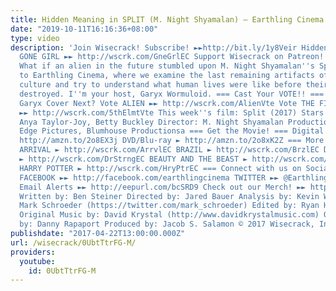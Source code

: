 ```yaml
---
title: Hidden Meaning in SPLIT (M. Night Shyamalan) – Earthling Cinema
date: "2019-10-11T16:16:36+08:00"
type: video
description: 'Join Wisecrack! Subscribe! ►►http://bit.ly/1y8Veir Hidden Meaning in
  GONE GIRL ►► http://wscrk.com/GneGrlEC Support Wisecrack on Patreon! ►► http://wscrk.com/PatreonWC
  What if an alien in the future stumbled upon M. Night Shyamalan''s Split? Welcome
  to Earthling Cinema, where we examine the last remaining artifacts of a once-proud
  culture and try to understand what human lives were like before their planet was
  destroyed. I''m your host, Garyx Wormuloid. === Cast Your VOTE!! === What Should
  Garyx Cover Next? Vote ALIEN ►► http://wscrk.com/AlienVte Vote THE FIFTH ELEMENT
  ►► http://wscrk.com/5thElmtVte This week''s film: Split (2017) Stars: James McAvoy,
  Anya Taylor-Joy, Betty Buckley Director: M. Night Shyamalan Production Co: Blinding
  Edge Pictures, Blumhouse Productionsa === Get the Movie! === Digital Download ►
  http://amzn.to/2o8EX3j DVD/Blu-ray ► http://amzn.to/2o8xK2Z === More Episodes! ===
  ARRIVAL ► http://wscrk.com/ArrvlEC BRAZIL ► http://wscrk.com/BrzlEC DOCTOR STRANGE
  ► http://wscrk.com/DrStrngEC BEAUTY AND THE BEAST ► http://wscrk.com/BtyatBstEC
  HARRY POTTER ► http://wscrk.com/HryPtrEC === Connect with us on Social Media! ===
  FACEBOOK ►► http://facebook.com/earthlingcinema TWITTER ►► @EarthlingCinema Get
  Email Alerts ►► http://eepurl.com/bcSRD9 Check out our Merch! ►► http://www.wisecrack.co/store
  Written by: Ben Steiner Directed by: Jared Bauer Analysis by: Kevin Winzer Starring:
  Mark Schroeder (https://twitter.com/mark_schroeder) Edited by: Ryan Hailey (http://www.ryanhaileydotcom.com/)
  Original Music by: David Krystal (http://www.davidkrystalmusic.com) Opening Animation
  by: Danny Rapaport Produced by: Jacob S. Salamon © 2017 Wisecrack, Inc.'
publishdate: "2017-04-22T13:00:00.000Z"
url: /wisecrack/0UbtTtrFG-M/
providers:
  youtube:
    id: 0UbtTtrFG-M
---
```

